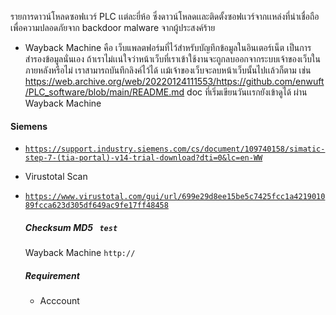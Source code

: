 รายการดาวน์โหลดซอฟเเวร์ PLC เเต่ละยี่ห้อ ซึ่งดาวน์โหลดเเละติดตั้งซอฟเเวร์จากเเหล่งที่น่าเชื่อถือ เพื่อความปลอดภัยจาก backdoor malware จากผู้ประสงค์ร้าย
- Wayback Machine คือ เว็บแพลตฟอร์มที่ไว้สำหรับบัญทึกข้อมูลในอินเตอร์เน็ต เป็นการสำรองข้อมูลนั่นเอง ถ้าเราไม่เเน่ใจว่าหน้าเว็บที่เราเข้าใช้งานจะถูกลบออกจากระบบเจ้าของเว็บในภายหลังหรือไม่ เราสามารถบันทึกลิงค์ไว้ได้ เเม้เจ้าของเว็บจะลบหน้าเว็บนั้นไปเเล้วก็ตาม เช่น https://web.archive.org/web/20220124111553/https://github.com/enwuft/PLC_software/blob/main/README.md doc ที่เริ่มเขียนวันเเรกยังเข้าดูได้ ผ่าน Wayback Machine

#### Siemens
  - <code>https://support.industry.siemens.com/cs/document/109740158/simatic-step-7-(tia-portal)-v14-trial-download?dti=0&lc=en-WW</code>
  - Virustotal Scan 
  - <code>https://www.virustotal.com/gui/url/699e29d8ee15be5c7425fcc1a421901089fcca623d305df649ac9fe17ff48458</code>
    ##### Checksum MD5 <code> test</code>
    Wayback Machine
    <code>http://</code>

    ##### Requirement
    * Acccount
